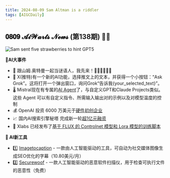 ```yaml
---
title: 2024-08-09 Sam Altman is a riddler
tags: [AIGCDaily]
---
```

##  𝟎𝟖𝟎𝟗 𝓐𝓲𝓦𝓪𝓻𝓽𝓼 𝓝𝓮𝔀𝓼 (第138期) 🧙📰 

![Sam sent five strawberries to hint GPT5](https://cdn.jsdelivr.net/gh/donttal/imgbed/img/Sam-sent-five-strawberries-to-hint%20GPT5.jpeg)

**🤯AI大事件**

- 🍓 跟山姆.奥特曼一起当谜语人，我先来！🍓🍓🍓🍓🍓🍓
- 🤖 X(推特)有一个新的AI功能，选择推文上的文本，并获得一个小按钮：“Ask Grok”。这将打开一个弹出窗口，询问Grok“告诉我{your_selected_text}”。
- 🌡️ Mistral现在有专属的[AI Agent](https://mistral.ai/news/build-tweak-repeat/?utm_source=Newsletter&utm_medium=social&utm_campaign=sam-altman-is-a-riddler)了，与自定义GPT和Claude Projects类似。这些 Agent 可以有自定义指令、所需输入输出对的示例以及对模型温度的控制
- 💰 OpenAI 投资 6000 万美元于[硬件初创企业](https://www.theinformation.com/articles/openai-makes-a-60-million-hardware-startup-bet/?utm_source=Newsletter&utm_medium=social&utm_campaign=sam-altman-is-a-riddler)
- 📈 国内AI搜索引擎秘塔 完成新一轮[超1亿元融资](https://x.com/imxiaohu/status/1821532988913705170/?utm_source=Newsletter&utm_medium=social&utm_campaign=sam-altman-is-a-riddler)
- 🎨 Xlabs 已经发布了[基于 FLUX 的 Controlnet 模型和 Lora 模型的训练脚本](https://x.com/op7418/status/1821380840418656310/?utm_source=Newsletter&utm_medium=social&utm_campaign=sam-altman-is-a-riddler)


**🧰 AI新工具**

- 1️⃣ [Imagetocaption](https://www.imagetocaption.ai/?utm_source=Newsletter&utm_medium=social&utm_campaign=sam-altman-is-a-riddler) - 一款由人工智能驱动的工具，可自动为社交媒体图像生成SEO优化的字幕（10.80美元/月）
- 2️⃣ [Securewoof](https://securewoof.com/?utm_source=Newsletter&utm_medium=social&utm_campaign=sam-altman-is-a-riddler) - 一款人工智能驱动的恶意软件扫描仪，用于检查可执行文件的恶意性（免费）